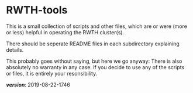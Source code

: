 # RWTH-tools

This is a small collection of scripts and other files, which are or were (more or less) 
helpful in operating the RWTH cluster(s).

There should be seperate README files in each subdirectory explaining details.

This probably goes without saying, but here we go anyway:
There is also absolutely no warranty in any case. 
If you decide to use any of the scripts or files, it is entirely your resonsibility.

___version___: 2019-08-22-1746
